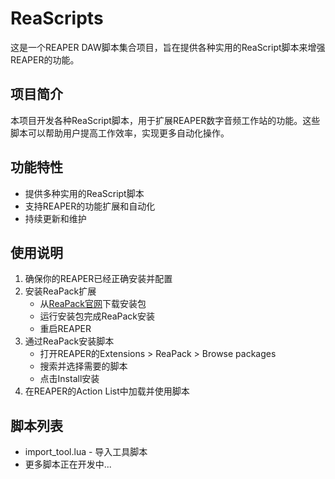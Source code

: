 # ReaScripts

这是一个REAPER DAW脚本集合项目，旨在提供各种实用的ReaScript脚本来增强REAPER的功能。

## 项目简介

本项目开发各种ReaScript脚本，用于扩展REAPER数字音频工作站的功能。这些脚本可以帮助用户提高工作效率，实现更多自动化操作。

## 功能特性

- 提供多种实用的ReaScript脚本
- 支持REAPER的功能扩展和自动化
- 持续更新和维护

## 使用说明

1. 确保你的REAPER已经正确安装并配置
2. 安装ReaPack扩展
   - 从[ReaPack官网](https://reapack.com/)下载安装包
   - 运行安装包完成ReaPack安装
   - 重启REAPER
3. 通过ReaPack安装脚本
   - 打开REAPER的Extensions > ReaPack > Browse packages
   - 搜索并选择需要的脚本
   - 点击Install安装
4. 在REAPER的Action List中加载并使用脚本

## 脚本列表

- import_tool.lua - 导入工具脚本
- 更多脚本正在开发中...